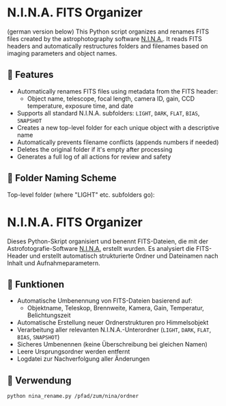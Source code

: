 # N.I.N.A. FITS Organizer
(german version below)
This Python script organizes and renames FITS files created by the astrophotography software [N.I.N.A.](https://nighttime-imaging.eu/). It reads FITS headers and automatically restructures folders and filenames based on imaging parameters and object names.

## 🔧 Features

- Automatically renames FITS files using metadata from the FITS header:
  - Object name, telescope, focal length, camera ID, gain, CCD temperature, exposure time, and date
- Supports all standard N.I.N.A. subfolders: `LIGHT`, `DARK`, `FLAT`, `BIAS`, `SNAPSHOT`
- Creates a new top-level folder for each unique object with a descriptive name
- Automatically prevents filename conflicts (appends numbers if needed)
- Deletes the original folder if it's empty after processing
- Generates a full log of all actions for review and safety

## 📂 Folder Naming Scheme

Top-level folder (where "LIGHT" etc. subfolders go):

# N.I.N.A. FITS Organizer

Dieses Python-Skript organisiert und benennt FITS-Dateien, die mit der Astrofotografie-Software [N.I.N.A.](https://nighttime-imaging.eu/) erstellt wurden. Es analysiert die FITS-Header und erstellt automatisch strukturierte Ordner und Dateinamen nach Inhalt und Aufnahmeparametern.

## 🔧 Funktionen

- Automatische Umbenennung von FITS-Dateien basierend auf:
  - Objektname, Teleskop, Brennweite, Kamera, Gain, Temperatur, Belichtungszeit
- Automatische Erstellung neuer Ordnerstrukturen pro Himmelsobjekt
- Verarbeitung aller relevanten N.I.N.A.-Unterordner (`LIGHT`, `DARK`, `FLAT`, `BIAS`, `SNAPSHOT`)
- Sicheres Umbenennen (keine Überschreibung bei gleichen Namen)
- Leere Ursprungsordner werden entfernt
- Logdatei zur Nachverfolgung aller Änderungen

## 🚀 Verwendung

```bash
python nina_rename.py /pfad/zum/nina/ordner
